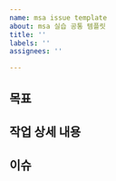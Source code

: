 ```yaml
---
name: msa issue template
about: msa 실습 공통 템플릿
title: ''
labels: ''
assignees: ''

---
```


## 목표
>
## 작업 상세 내용
>
## 이슈
